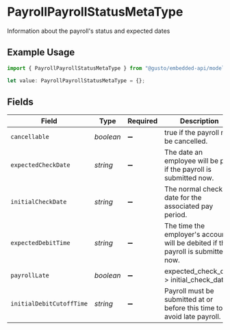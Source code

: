 # PayrollPayrollStatusMetaType

Information about the payroll's status and expected dates

## Example Usage

```typescript
import { PayrollPayrollStatusMetaType } from "@gusto/embedded-api/models/components/payrollpayrollstatusmetatype.js";

let value: PayrollPayrollStatusMetaType = {};
```

## Fields

| Field                                                                            | Type                                                                             | Required                                                                         | Description                                                                      |
| -------------------------------------------------------------------------------- | -------------------------------------------------------------------------------- | -------------------------------------------------------------------------------- | -------------------------------------------------------------------------------- |
| `cancellable`                                                                    | *boolean*                                                                        | :heavy_minus_sign:                                                               | true if the payroll may be cancelled.                                            |
| `expectedCheckDate`                                                              | *string*                                                                         | :heavy_minus_sign:                                                               | The date an employee will be paid if the payroll is submitted now.               |
| `initialCheckDate`                                                               | *string*                                                                         | :heavy_minus_sign:                                                               | The normal check date for the associated pay period.                             |
| `expectedDebitTime`                                                              | *string*                                                                         | :heavy_minus_sign:                                                               | The time the employer's account will be debited if the payroll is submitted now. |
| `payrollLate`                                                                    | *boolean*                                                                        | :heavy_minus_sign:                                                               | expected_check_date > initial_check_date.                                        |
| `initialDebitCutoffTime`                                                         | *string*                                                                         | :heavy_minus_sign:                                                               | Payroll must be submitted at or before this time to avoid late payroll.          |